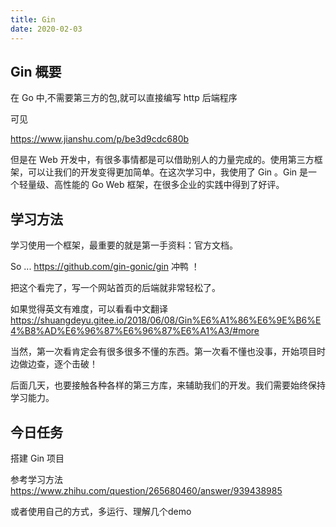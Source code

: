 ```yaml
---
title: Gin
date: 2020-02-03
---
```


## Gin 概要

在 Go 中,不需要第三方的包,就可以直接编写 http 后端程序

可见

<https://www.jianshu.com/p/be3d9cdc680b>

但是在 Web 开发中，有很多事情都是可以借助别人的力量完成的。使用第三方框架，可以让我们的开发变得更加简单。在这次学习中，我使用了 Gin 。Gin 是一个轻量级、高性能的 Go Web 框架，在很多企业的实践中得到了好评。

## 学习方法

学习使用一个框架，最重要的就是第一手资料：官方文档。

So ... <https://github.com/gin-gonic/gin> 冲鸭 ！

把这个看完了，写一个网站首页的后端就非常轻松了。

如果觉得英文有难度，可以看看中文翻译 <https://shuangdeyu.gitee.io/2018/06/08/Gin%E6%A1%86%E6%9E%B6%E4%B8%AD%E6%96%87%E6%96%87%E6%A1%A3/#more>

当然，第一次看肯定会有很多很多不懂的东西。第一次看不懂也没事，开始项目时边做边查，逐个击破！

后面几天，也要接触各种各样的第三方库，来辅助我们的开发。我们需要始终保持学习能力。

## 今日任务

搭建 Gin 项目

参考学习方法 <https://www.zhihu.com/question/265680460/answer/939438985>

或者使用自己的方式，多运行、理解几个demo
